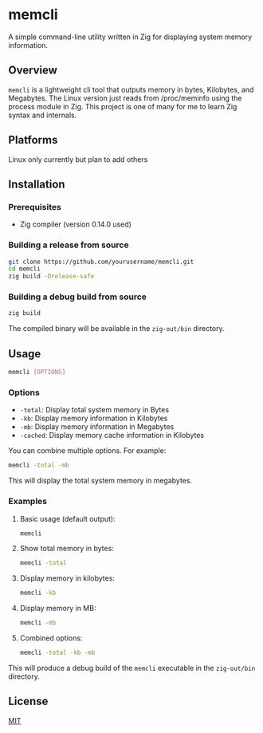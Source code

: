 # memcli

A simple command-line utility written in Zig for displaying system memory information.

## Overview

`memcli` is a lightweight cli tool that outputs memory in bytes, Kilobytes, and Megabytes. The Linux version just reads
from /proc/meminfo using the process module in Zig. This project is one of many for me to learn Zig syntax and internals.

## Platforms
Linux only currently but plan to add others

## Installation

### Prerequisites
- Zig compiler (version 0.14.0 used)

### Building a release from source
```bash
git clone https://github.com/yourusername/memcli.git
cd memcli
zig build -Drelease-safe
```
### Building a debug build from source

```bash
zig build
```

The compiled binary will be available in the `zig-out/bin` directory.

## Usage

```bash
memcli [OPTIONS]
```

### Options

- `-total`: Display total system memory in Bytes
- `-kb`: Display memory information in Kilobytes
- `-mb`: Display memory information in Megabytes
- `-cached`: Display memory cache information in Kilobytes

You can combine multiple options. For example:

```bash
memcli -total -mb
```

This will display the total system memory in megabytes.

### Examples

1. Basic usage (default output):
   ```bash
   memcli
   ```

2. Show total memory in bytes:
   ```bash
   memcli -total
   ```

3. Display memory in kilobytes:
   ```bash
   memcli -kb
   ```
4. Display memory in MB:
   ```bash
   memcli -mb
   ```

5. Combined options:
   ```bash
   memcli -total -kb -mb
   ```


This will produce a debug build of the `memcli` executable in the `zig-out/bin` directory.

## License

[MIT](LICENSE)

